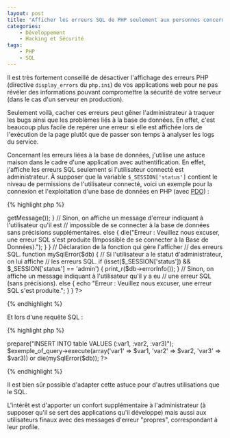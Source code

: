 ```yaml
---
layout: post
title: "Afficher les erreurs SQL de PHP seulement aux personnes concernées"
categories:
    - Développement
    - Hacking et Sécurité
tags:
    - PHP
    - SQL
---
```

Il est très fortement conseillé de désactiver l'affichage des erreurs PHP (directive `display_errors` du `php.ini`) de vos applications web pour ne pas révéler des informations pouvant compromettre la sécurité de votre serveur (dans le cas d'un serveur en production).

Seulement voilà, cacher ces erreurs peut gêner l'administrateur à traquer les bugs ainsi que les problèmes liés à la base de données. En effet, c'est beaucoup plus facile de repérer une erreur si elle est affichée lors de l'exécution de la page plutôt que de passer son temps à analyser les logs du service.

Concernant les erreurs liées à la base de données, j'utilise une astuce maison dans le cadre d'une application avec authentification. En effet, j'affiche les erreurs SQL seulement si l'utilisateur connecté est administrateur. À supposer que la variable `$_SESSION['status']` contient le niveau de permissions de l'utilisateur connecté, voici un exemple pour la connexion et l'exploitation d'une base de données en PHP (avec [PDO][PDO]) :

{% highlight php %}
<?php
// Déclaration des variables de connexion.
$db_type = "";
$db_host = "";
$db_user = "";
$db_password = "";
$db_database = "";

// On vérifie si la connexion à la DB a bien fonctionnée.
try
{
	$db = new PDO($db_type.":host=".$db_host.";dbname=".$db_database, $db_user, $db_password);
}
catch (Exception $e)
{
	// Si l'utilisateur a le statut d'administrateur, on lui affiche
	// l'erreur dans son intégralité.
	if (isset($_SESSION['status']) && $_SESSION['status'] == 'admin')
	{
		die("Erreur : " . $e->getMessage());
	}
	// Sinon, on affiche un message d'erreur indiquant à l'utilisateur qu'il est
	// impossible de se connecter à la base de données sans précisions supplémentaires.
	else
	{
		die("Erreur : Veuillez nous excuser, une erreur SQL s'est produite (Impossible de se connecter à la Base de Données).");
	}
}

// Déclaration de la fonction qui gère l'afficher
// des erreurs SQL.
function mySqlError($db)
{
	// Si l'utilisateur a le statut d'administrateur, on lui affiche
	// les erreurs SQL.
	if (isset($_SESSION['status']) && $_SESSION['status'] == 'admin')
	{
		print_r($db->errorInfo());
	}
	// Sinon, on affiche un message indiquant à l'utilisateur qu'il y a eu
	// une erreur SQL (sans précisions).
	else
	{
		echo "Erreur : Veuillez nous excuser, une erreur SQL s'est produite.";
	}
}
?>
{% endhighlight %}

Et lors d'une requête SQL :

{% highlight php %}
<?php
$exemple_of_query = $db->prepare("INSERT INTO table VALUES (:var1, :var2, :var3)");
$exemple_of_query->execute(array('var1' => $var1, 'var2' => $var2, 'var3' => $var3))
or die(mySqlError($db));
?>
{% endhighlight %}

Il est bien sûr possible d'adapter cette astuce pour d'autres utilisations que le SQL.

L'intérêt est d'apporter un confort supplémentaire à l'administrateur (à supposer qu'il se sert des applications qu'il développe) mais aussi aux utilisateurs finaux avec des messages d'erreur "propres", correspondant à leur profile.

[PDO]: https://en.wikipedia.org/wiki/PHP_Data_Objects
